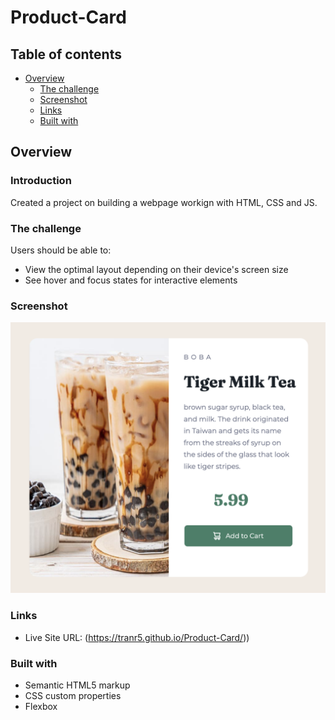 # Product-Card

## Table of contents

- [Overview](#overview)
  - [The challenge](#the-challenge)
  - [Screenshot](#screenshot)
  - [Links](#links)
  - [Built with](#built-with)


## Overview

### Introduction

Created a project on building a webpage workign with HTML, CSS and JS.

### The challenge

Users should be able to:

- View the optimal layout depending on their device's screen size
- See hover and focus states for interactive elements

### Screenshot

![](./screenshot.png)

### Links

- Live Site URL: (https://tranr5.github.io/Product-Card/))


### Built with

- Semantic HTML5 markup
- CSS custom properties
- Flexbox
